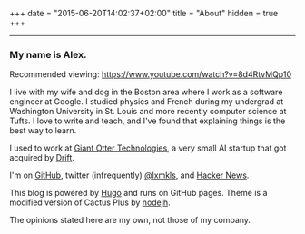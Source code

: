 +++
date = "2015-06-20T14:02:37+02:00"
title = "About"
hidden = true
+++

***

### My name is Alex.

Recommended viewing: https://www.youtube.com/watch?v=8d4RtvMQp10

I live with my wife and dog in the Boston area where I work as a software engineer at Google.  I studied physics and French during my undergrad at Washington University in St. Louis and more recently computer science at Tufts. I love to write and teach, and I've found that explaining things is the best way to learn.

I used to work at [Giant Otter Technologies](https://www.giantotter.com), a very small AI startup that got acquired by [Drift](https://www.drift.com/).

I'm on [GitHub](https://github.com/AlexanderEllis), twitter (infrequently) [@lxmkls](https://twitter.com/lxmkls), and [Hacker News](https://news.ycombinator.com/user?id=otras).

This blog is powered by [Hugo](http://www.gohugo.io/) and runs on GitHub pages. Theme is a modified version of Cactus Plus by [nodejh](https://github.com/nodejh/hugo-theme-cactus-plus).

The opinions stated here are my own, not those of my company.
